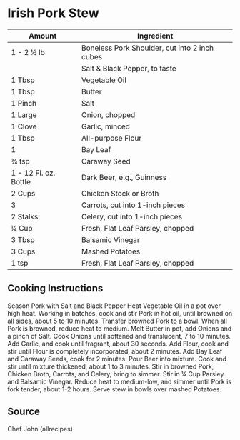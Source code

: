 # Irish Pork Stew

|Amount | Ingredient|
|----|----|
1 - 2 ½ lb | Boneless Pork Shoulder, cut into 2 inch cubes
|| Salt & Black Pepper, to taste
1 Tbsp | Vegetable Oil
1 Tbsp | Butter
1 Pinch | Salt
1 Large | Onion, chopped
1 Clove | Garlic, minced
1 Tbsp | All-purpose Flour
1 | Bay Leaf
¾ tsp | Caraway Seed
1 - 12 Fl. oz. Bottle | Dark Beer, e.g., Guinness
2 Cups | Chicken Stock or Broth
3 | Carrots, cut into 1-inch pieces
2 Stalks | Celery, cut into 1-inch pieces
¼ Cup | Fresh, Flat Leaf Parsley, chopped
3 Tbsp | Balsamic Vinegar
3 Cups | Mashed Potatoes
1 tsp | Fresh, Flat Leaf Parsley, chopped

## Cooking Instructions

Season Pork with Salt and Black Pepper
Heat Vegetable Oil in a pot over high heat.
Working in batches, cook and stir Pork in hot oil, until browned on all sides, about 5 to 10 minutes.
Transfer browned Pork to a bowl.
When all Pork is browned, reduce heat to medium.
Melt Butter in pot, add Onions and a pinch of Salt.
Cook Onions until softened and translucent, 7 to 10 minutes.
Add Garlic, and cook until fragrant, about 30 seconds.
Add Flour, cook and stir until Flour is completely incorporated, about 2 minutes.
Add Bay Leaf and Caraway Seeds, cook for 2 minutes.
Pour Beer into mixture.
Cook and stir until mixture thickened, about 1 to 3 minutes.
Stir in browned Pork, Chicken Broth, Carrots, and Celery, bring to simmer.
Stir in ¼ Cup Parsley and Balsamic Vinegar.
Reduce heat to medium-low, and simmer until Pork is fork tender, about 1-2 hours.
Serve stew in bowls over mashed Potatoes.

## Source
Chef John (allrecipes)